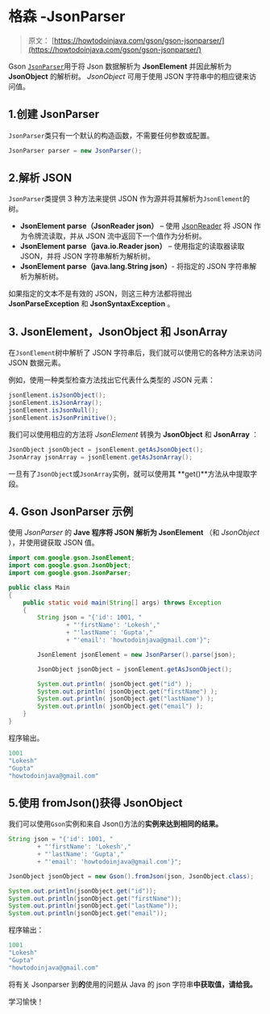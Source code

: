 # 格森 -JsonParser

> 原文： [https://howtodoinjava.com/gson/gson-jsonparser/](https://howtodoinjava.com/gson/gson-jsonparser/)

Gson [`JsonParser`](https://static.javadoc.io/com.google.code.gson/gson/2.8.5/com/google/gson/JsonParser.html)用于将 Json 数据解析为 **JsonElement** 并因此解析为 **JsonObject** 的解析树。 *JsonObject* 可用于使用 JSON 字符串中的相应键来访问值。

## 1.创建 JsonParser

`JsonParser`类只有一个默认的构造函数，不需要任何参数或配置。

```java
JsonParser parser = new JsonParser();
```

## 2.解析 JSON

`JsonParser`类提供 3 种方法来提供 JSON 作为源并将其解析为`JsonElement`的树。

*   **JsonElement parse（JsonReader json）** – 使用 [JsonReader](https://howtodoinjava.com/gson/jsonreader-streaming-json-parser/) 将 JSON 作为令牌流读取，并从 JSON 流中返回下一个值作为分析树。
*   **JsonElement parse（java.io.Reader json）** – 使用指定的读取器读取 JSON，并将 JSON 字符串解析为解析树。
*   **JsonElement parse（java.lang.String json）**- 将指定的 JSON 字符串解析为解析树。

如果指定的文本不是有效的 JSON，则这三种方法都将抛出 **JsonParseException** 和 **JsonSyntaxException** 。

## 3\. JsonElement，JsonObject 和 JsonArray

在`JsonElement`树中解析了 JSON 字符串后，我们就可以使用它的各种方法来访问 JSON 数据元素。

例如，使用一种类型检查方法找出它代表什么类型的 JSON 元素：

```java
jsonElement.isJsonObject();
jsonElement.isJsonArray();
jsonElement.isJsonNull();
jsonElement.isJsonPrimitive();
```

我们可以使用相应的方法将 *JsonElement* 转换为 **JsonObject** 和 **JsonArray** ：

```java
JsonObject jsonObject = jsonElement.getAsJsonObject();
JsonArray jsonArray = jsonElement.getAsJsonArray();
```

一旦有了`JsonObject`或`JsonArray`实例，就可以使用其 **get()**方法从中提取字段。

## 4\. Gson JsonParser 示例

使用 *JsonParser* 的 **Jave 程序将 JSON 解析为 JsonElement** （和 *JsonObject* ），并使用键获取 JSON 值。

```java
import com.google.gson.JsonElement;
import com.google.gson.JsonObject;
import com.google.gson.JsonParser;

public class Main 
{
	public static void main(String[] args) throws Exception 
	{
		String json = "{'id': 1001, " 
				+ "'firstName': 'Lokesh'," 
				+ "'lastName': 'Gupta',"
				+ "'email': 'howtodoinjava@gmail.com'}";

		JsonElement jsonElement = new JsonParser().parse(json);

		JsonObject jsonObject = jsonElement.getAsJsonObject();

		System.out.println( jsonObject.get("id") );
		System.out.println( jsonObject.get("firstName") );
		System.out.println( jsonObject.get("lastName") );
		System.out.println( jsonObject.get("email") );
	}
}

```

程序输出。

```java
1001
"Lokesh"
"Gupta"
"howtodoinjava@gmail.com"

```

## 5.使用 fromJson()获得 JsonObject

我们可以使用`Gson`实例和来自 Json()方法的**实例来达到相同的结果。**

```java
String json = "{'id': 1001, " 
		+ "'firstName': 'Lokesh'," 
		+ "'lastName': 'Gupta',"
		+ "'email': 'howtodoinjava@gmail.com'}";

JsonObject jsonObject = new Gson().fromJson(json, JsonObject.class);

System.out.println(jsonObject.get("id"));
System.out.println(jsonObject.get("firstName"));
System.out.println(jsonObject.get("lastName"));
System.out.println(jsonObject.get("email"));

```

程序输出：

```java
1001
"Lokesh"
"Gupta"
"howtodoinjava@gmail.com"

```

将有关 Jsonparser 到**的**使用的问题从 Java 的 json 字符串**中获取值，请给我。**

学习愉快！
